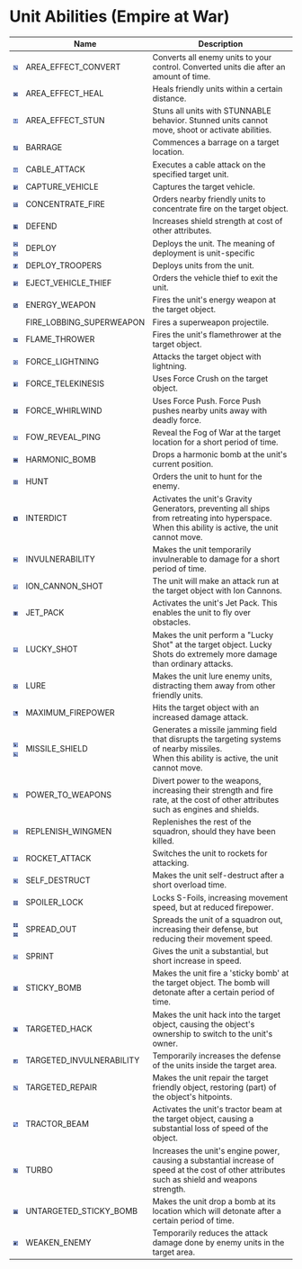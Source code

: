 # Unit Abilities (Empire at War)

|   | Name | Description |
| - | - | - |
| ![](assets/icons/I_SA_JOIN_ME.png) | AREA_EFFECT_CONVERT | Converts all enemy units to your control. Converted units die after an amount of time. |
| ![](assets/icons/I_SA_AREA_HEAL.png) | AREA_EFFECT_HEAL | Heals friendly units within a certain distance. |
| ![](assets/icons/I_SA_ELECTRONIC_SCRAMBLE.png) | AREA_EFFECT_STUN | Stuns all units with STUNNABLE behavior. Stunned units cannot move, shoot or activate abilities. |
| ![](assets/icons/I_SA_BARRAGE_AREA.png) | BARRAGE | Commences a barrage on a target location. |
| ![](assets/icons/I_SA_TOW_CABLE_ATTACK.png) | CABLE_ATTACK | Executes a cable attack on the specified target unit. |
| ![](assets/icons/I_SA_CAPTURE_VEHICLES.png) | CAPTURE_VEHICLE | Captures the target vehicle. |
| ![](assets/icons/I_SA_ALL_SHIPS_CONCENTRATE_FIRE.png) | CONCENTRATE_FIRE | Orders nearby friendly units to concentrate fire on the target object. |
| ![](assets/icons/I_SA_DEFEND_MODE.png) | DEFEND | Increases shield strength at cost of other attributes. |
| ![](assets/icons/I_SA_DEPLOY.png)![](assets/icons/I_SA_UNDEPLOY.png) | DEPLOY | Deploys the unit. The meaning of deployment is unit-specific |
| ![](assets/icons/I_SA_DEPLOY_STORMTROOPERS.png) | DEPLOY_TROOPERS | Deploys units from the unit. |
| ![](assets/icons/I_SA_CAPTURE_VEHICLES.png) | EJECT_VEHICLE_THIEF | Orders the vehicle thief to exit the unit. |
| ![](assets/icons/I_SA_FIRE_ENERGY_WEAPON.png) | ENERGY_WEAPON | Fires the unit's energy weapon at the target object. |
|  | FIRE_LOBBING_SUPERWEAPON | Fires a superweapon projectile. |
| ![](assets/icons/I_SA_FLAME_THROWER.png) | FLAME_THROWER | Fires the unit\'s flamethrower at the target object. |
| ![](assets/icons/I_SA_FORCE_LIGHTING.png) | FORCE_LIGHTNING | Attacks the target object with lightning. |
| ![](assets/icons/I_SA_FORCE_CRUSH.png) | FORCE_TELEKINESIS | Uses Force Crush on the target object. |
| ![](assets/icons/I_SA_FORCE_PUSH.png) | FORCE_WHIRLWIND | Uses Force Push. Force Push pushes nearby units away with deadly force. |
| ![](assets/icons/I_SA_SENSOR_PING.png) | FOW_REVEAL_PING | Reveal the Fog of War at the target location for a short period of time. |
| ![](assets/icons/I_SA_HARMONIC_BOMB.png) | HARMONIC_BOMB | Drops a harmonic bomb at the unit's current position. |
| ![](assets/icons/I_SA_HUNT.png) | HUNT | Orders the unit to hunt for the enemy. |
| ![](assets/icons/I_SA_INTERDICT.png) | INTERDICT | Activates the unit's Gravity Generators, preventing all ships from retreating into hyperspace.<br>When this ability is active, the unit cannot move. |
| ![](assets/icons/I_SA_EVASIVE_MANEUVERS.png) | INVULNERABILITY | Makes the unit temporarily invulnerable to damage for a short period of time. |
| ![](assets/icons/I_SA_ION_CANNON_SHOT.png) | ION_CANNON_SHOT | The unit will make an attack run at the target object with Ion Cannons. |
| ![](assets/icons/I_SA_JETPACK_JUMP.png) | JET_PACK | Activates the unit's Jet Pack. This enables the unit to fly over obstacles. |
| ![](assets/icons/I_SA_LUCKY_SHOT.png) | LUCKY_SHOT | Makes the unit perform a "Lucky Shot" at the target object. Lucky Shots do extremely more damage than ordinary attacks. |
| ![](assets/icons/I_SA_LURE.png) | LURE | Makes the unit lure enemy units, distracting them away from other friendly units. |
| ![](assets/icons/I_SA_MAXIMUM_FIREPOWER.png) | MAXIMUM_FIREPOWER | Hits the target object with an increased damage attack. |
| ![](assets/icons/I_SA_MISSILE_JAMMER.png)![](assets/icons/I_SA_MISSILE_JAMMING.png) | MISSILE_SHIELD | Generates a missile jamming field that disrupts the targeting systems of nearby missiles.<br>When this ability is active, the unit cannot move. |
| ![](assets/icons/I_SA_POWER_TO_WEAPONS.png) | POWER_TO_WEAPONS | Divert power to the weapons, increasing their strength and fire rate, at the cost of other attributes such as engines and shields. |
| ![](assets/icons/I_SA_COVER_ME.png) | REPLENISH_WINGMEN | Replenishes the rest of the squadron, should they have been killed. |
| ![](assets/icons/I_SA_ROCKET_ATTACK.png) | ROCKET_ATTACK | Switches the unit to rockets for attacking. |
| ![](assets/icons/I_SA_SELF_DESTRUCT.png) | SELF_DESTRUCT | Makes the unit self-destruct after a short overload time. |
| ![](assets/icons/I_SA_S_FOIL_MODE.png) | SPOILER_LOCK | Locks S-Foils, increasing movement speed, but at reduced firepower. |
| ![](assets/icons/I_SA_SPREAD_OUT.png)![](assets/icons/I_SA_FORM_UP.png) | SPREAD_OUT | Spreads the unit of a squadron out, increasing their defense, but reducing their movement speed. |
| ![](assets/icons/I_SA_SPRINT.png) | SPRINT | Gives the unit a substantial, but short increase in speed. |
| ![](assets/icons/I_SA_STICKY_BOMB.png) | STICKY_BOMB | Makes the unit fire a 'sticky bomb' at the target object. The bomb will detonate after a certain period of time. |
| ![](assets/icons/I_SA_HACK_TURRET.png) | TARGETED_HACK | Makes the unit hack into the target object, causing the object's ownership to switch to the unit's owner. |
| ![](assets/icons/I_SA_FORCE_PROTECT.png) | TARGETED_INVULNERABILITY | Temporarily increases the defense of the units inside the target area. |
| ![](assets/icons/I_SA_REPAIR_VEHICLE.png) | TARGETED_REPAIR | Makes the unit repair the target friendly object, restoring (part) of the object's hitpoints. |
| ![](assets/icons/I_SA_TRACTOR_BEAM.png) | TRACTOR_BEAM | Activates the unit's tractor beam at the target object, causing a substantial loss of speed of the object. |
| ![](assets/icons/I_SA_POWER_TO_ENGINES.png) | TURBO | Increases the unit's engine power, causing a substantial increase of speed at the cost of other attributes such as shield and weapons strength. |
| ![](assets/icons/I_SA_DROP_BOMB.png) | UNTARGETED_STICKY_BOMB | Makes the unit drop a bomb at its location which will detonate after a certain period of time. |
| ![](assets/icons/I_SA_WEAKEN_ENEMY.png) | WEAKEN_ENEMY | Temporarily reduces the attack damage done by enemy units in the target area. |</table>
